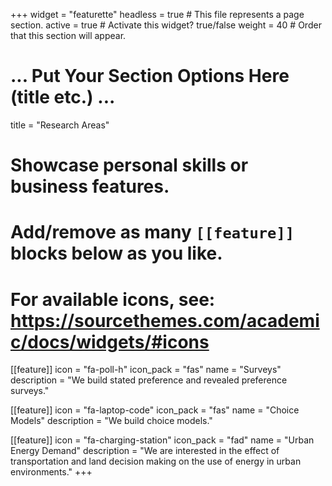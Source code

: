 +++
widget = "featurette"
headless = true  # This file represents a page section.
active = true  # Activate this widget? true/false
weight = 40  # Order that this section will appear.

# ... Put Your Section Options Here (title etc.) ...
title = "Research Areas"
# Showcase personal skills or business features.
# Add/remove as many `[[feature]]` blocks below as you like.
# For available icons, see: https://sourcethemes.com/academic/docs/widgets/#icons
[[feature]]
  icon = "fa-poll-h"
  icon_pack = "fas"
  name = "Surveys"
  description = "We build stated preference and revealed preference surveys."
  
[[feature]]
  icon = "fa-laptop-code"
  icon_pack = "fas"
  name = "Choice Models"
  description = "We build choice models."  
  
[[feature]]
  icon = "fa-charging-station"
  icon_pack = "fad"
  name = "Urban Energy Demand"
  description = "We are interested in the effect of transportation and land decision making on the use of energy in urban environments."
  +++